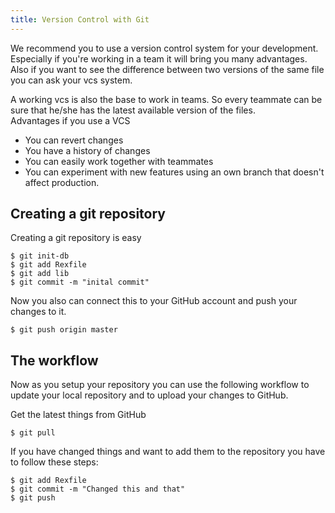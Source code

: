 ```yaml
---
title: Version Control with Git
---
```


We recommend you to use a version control system for your development. Especially if you're working in a team it will bring you many advantages. Also if you want to see the difference between two versions of the same file you can ask your vcs system.

A working vcs is also the base to work in teams. So every teammate can be sure that he/she has the latest available version of the files.  
Advantages if you use a VCS

-   You can revert changes
-   You have a history of changes
-   You can easily work together with teammates
-   You can experiment with new features using an own branch that doesn't affect production.

## Creating a git repository

Creating a git repository is easy

    $ git init-db
    $ git add Rexfile
    $ git add lib
    $ git commit -m "inital commit"

Now you also can connect this to your GitHub account and push your changes to it.

    $ git push origin master

## The workflow

Now as you setup your repository you can use the following workflow to update your local repository and to upload your changes to GitHub.

Get the latest things from GitHub

    $ git pull

If you have changed things and want to add them to the repository you have to follow these steps:

    $ git add Rexfile
    $ git commit -m "Changed this and that"
    $ git push
